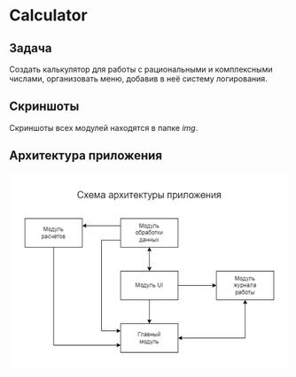 # Calculator

## Задача

Создать калькулятор для работы с рациональными и комплексными числами, организовать меню, добавив в неё систему логирования.

## Скриншоты

Скриншоты всех модулей находятся в папке *img*.

## Архитектура приложения

![alt-текст](img/shema.png "Схема архитектуры приложения")